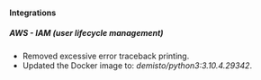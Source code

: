 
#### Integrations
##### AWS - IAM (user lifecycle management)
- Removed excessive error traceback printing.
- Updated the Docker image to: *demisto/python3:3.10.4.29342*.
